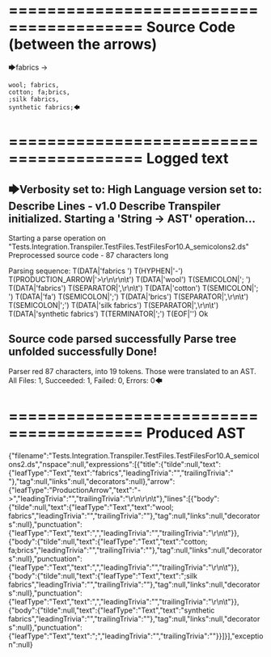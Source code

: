 ========================================
Source Code (between the arrows)
========================================

🡆fabrics ->

	wool; fabrics,
	cotton; fa;brics,
	;silk fabrics,
	synthetic fabrics;🡄

========================================
Logged text
========================================

🡆Verbosity set to: High
Language version set to: Describe Lines - v1.0
Describe Transpiler initialized.
Starting a 'String -> AST' operation...
------------------------
Starting a parse operation on "Tests.Integration.Transpiler.TestFiles.TestFilesFor10.A_semicolons2.ds"
Preprocessed source code - 87 characters long

Parsing sequence: T(DATA|'fabrics ') T(HYPHEN|'-') T(PRODUCTION_ARROW|'>\r\n\r\n\t') T(DATA|'wool') T(SEMICOLON|'; ') T(DATA|'fabrics') T(SEPARATOR|',\r\n\t') T(DATA|'cotton') T(SEMICOLON|'; ') T(DATA|'fa') T(SEMICOLON|';') T(DATA|'brics') T(SEPARATOR|',\r\n\t') T(SEMICOLON|';') T(DATA|'silk fabrics') T(SEPARATOR|',\r\n\t') T(DATA|'synthetic fabrics') T(TERMINATOR|';') T(EOF|'<EOF>') Ok

Source code parsed successfully
Parse tree unfolded successfully
Done!
------------------------
Parser red 87 characters, into 19 tokens.
Those were translated to an AST.
All Files: 1, Succeeded: 1, Failed: 0, Errors: 0🡄

========================================
Produced AST
========================================

{"filename":"Tests.Integration.Transpiler.TestFiles.TestFilesFor10.A_semicolons2.ds","nspace":null,"expressions":[{"title":{"tilde":null,"text":{"leafType":"Text","text":"fabrics","leadingTrivia":"","trailingTrivia":" "},"tag":null,"links":null,"decorators":null},"arrow":{"leafType":"ProductionArrow","text":"->","leadingTrivia":"","trailingTrivia":"\r\n\r\n\t"},"lines":[{"body":{"tilde":null,"text":{"leafType":"Text","text":"wool; fabrics","leadingTrivia":"","trailingTrivia":""},"tag":null,"links":null,"decorators":null},"punctuation":{"leafType":"Text","text":",","leadingTrivia":"","trailingTrivia":"\r\n\t"}},{"body":{"tilde":null,"text":{"leafType":"Text","text":"cotton; fa;brics","leadingTrivia":"","trailingTrivia":""},"tag":null,"links":null,"decorators":null},"punctuation":{"leafType":"Text","text":",","leadingTrivia":"","trailingTrivia":"\r\n\t"}},{"body":{"tilde":null,"text":{"leafType":"Text","text":";silk fabrics","leadingTrivia":"","trailingTrivia":""},"tag":null,"links":null,"decorators":null},"punctuation":{"leafType":"Text","text":",","leadingTrivia":"","trailingTrivia":"\r\n\t"}},{"body":{"tilde":null,"text":{"leafType":"Text","text":"synthetic fabrics","leadingTrivia":"","trailingTrivia":""},"tag":null,"links":null,"decorators":null},"punctuation":{"leafType":"Text","text":";","leadingTrivia":"","trailingTrivia":""}}]}],"exception":null}
